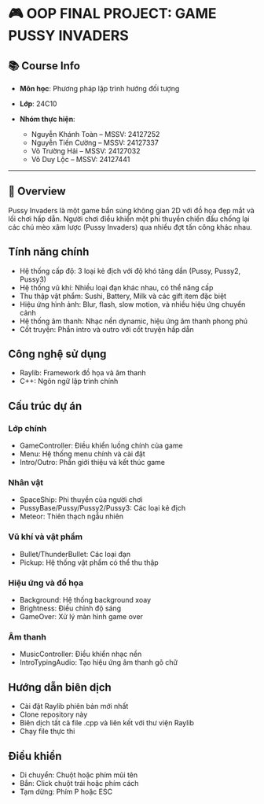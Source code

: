 # 🎮 OOP FINAL PROJECT: GAME PUSSY INVADERS

## 📚 Course Info

* **Môn học**: Phương pháp lập trình hướng đối tượng
* **Lớp**: 24C10
* **Nhóm thực hiện**:

  * Nguyễn Khánh Toàn – MSSV: 24127252
  * Nguyễn Tiến Cường – MSSV: 24127337
  * Võ Trường Hải     – MSSV: 24127032
  * Võ Duy Lộc        – MSSV: 24127441
---

## 🔎 Overview
Pussy Invaders là một game bắn súng không gian 2D với đồ họa đẹp mắt và lối chơi hấp dẫn. Người chơi điều khiển một phi thuyền chiến đấu chống lại các chú mèo xâm lược (Pussy Invaders) qua nhiều đợt tấn công khác nhau.

## Tính năng chính
* Hệ thống cấp độ: 3 loại kẻ địch với độ khó tăng dần (Pussy, Pussy2, Pussy3)
* Hệ thống vũ khí: Nhiều loại đạn khác nhau, có thể nâng cấp
* Thu thập vật phẩm: Sushi, Battery, Milk và các gift item đặc biệt
* Hiệu ứng hình ảnh: Blur, flash, slow motion, và nhiều hiệu ứng chuyển cảnh
* Hệ thống âm thanh: Nhạc nền dynamic, hiệu ứng âm thanh phong phú
* Cốt truyện: Phần intro và outro với cốt truyện hấp dẫn

## Công nghệ sử dụng
* Raylib: Framework đồ họa và âm thanh
* C++: Ngôn ngữ lập trình chính

## Cấu trúc dự án
### Lớp chính
* GameController: Điều khiển luồng chính của game
* Menu: Hệ thống menu chính và cài đặt
* Intro/Outro: Phần giới thiệu và kết thúc game

### Nhân vật
* SpaceShip: Phi thuyền của người chơi
* PussyBase/Pussy/Pussy2/Pussy3: Các loại kẻ địch
* Meteor: Thiên thạch ngẫu nhiên

### Vũ khí và vật phẩm
* Bullet/ThunderBullet: Các loại đạn
* Pickup: Hệ thống vật phẩm có thể thu thập

### Hiệu ứng và đồ họa
* Background: Hệ thống background xoay
* Brightness: Điều chỉnh độ sáng
* GameOver: Xử lý màn hình game over

### Âm thanh
* MusicController: Điều khiển nhạc nền
* IntroTypingAudio: Tạo hiệu ứng âm thanh gõ chữ

## Hướng dẫn biên dịch
* Cài đặt Raylib phiên bản mới nhất
* Clone repository này
* Biên dịch tất cả file .cpp và liên kết với thư viện Raylib
* Chạy file thực thi

## Điều khiển
* Di chuyển: Chuột hoặc phím mũi tên
* Bắn: Click chuột trái hoặc phím cách
* Tạm dừng: Phím P hoặc ESC
